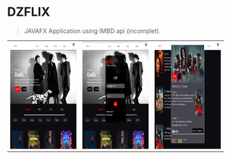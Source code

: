 # DZFLIX

> JAVAFX Application using IMBD api (incomplet).

<center><table><tr>
<td><img src="https://github.com/DidoHZ/DZFLIX/blob/Uploads/Uploads/Home.png" width="350px" height="250px"></td>
<td><img src="https://github.com/DidoHZ/DZFLIX/blob/Uploads/Uploads/Login.png" width="350px" height="250px"></td>
<td><img src="https://github.com/DidoHZ/DZFLIX/blob/Uploads/Uploads/Details.png" width="350px" height="250px"></td>
 </tr></table></center>
 
 
